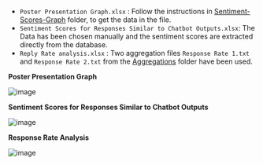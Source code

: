 - `Poster Presentation Graph.xlsx` : Follow the instructions in [Sentiment-Scores-Graph](../Sentiment%20Scores%20Graph/) folder, to get the data in the file.
- `Sentiment Scores for Responses Similar to Chatbot Outputs.xlsx`: The Data has been chosen manually and the sentiment scores are extracted directly from the database.
- `Reply Rate analysis.xlsx` : Two aggregation files `Response Rate 1.txt` and `Response Rate 2.txt` from the [Aggregations](../Aggregations/) folder have been used.


**Poster Presentation Graph**

![image](https://github.com/zeyd-ilb/DBL-Data-Challange/assets/61659041/bb2dcea1-0d63-433c-81f0-2a4d1cd68a23)

**Sentiment Scores for Responses Similar to Chatbot Outputs**

![image](https://github.com/zeyd-ilb/DBL-Data-Challange/assets/61659041/2a9f804f-d32e-4118-a327-08db0fede100)

**Response Rate Analysis**

![image](https://github.com/zeyd-ilb/DBL-Data-Challange/assets/61659041/de627828-5ecb-40ae-91df-9b01516249f5)
